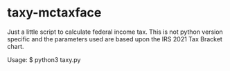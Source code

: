 # taxy-mctaxface
Just a little script to calculate federal income tax. This is not python version specific and the parameters used are based upon the IRS 2021 Tax Bracket chart.

Usage:
$ python3 taxy.py
